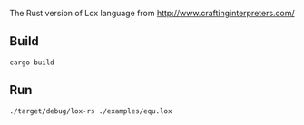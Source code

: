 The Rust version of Lox language from http://www.craftinginterpreters.com/

## Build
```
cargo build
```
## Run
```
./target/debug/lox-rs ./examples/equ.lox
```